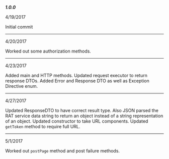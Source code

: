 ***1.0.0***

4/19/2017

Initial commit

-----

4/20/2017

Worked out some authorization methods.

-----

4/23/2017

Added main and HTTP methods.  Updated request executor to return response DTOs.  Added Error and Response DTO as well as Exception Directive enum.

-----

4/27/2017

Updated ResponseDTO to have correct result type.  Also JSON parsed the RAT service data string to return an object instead of a string representation of an object.  Updated constructor to take URL components.  Updated `getToken` method to require full URL.

-----

5/1/2017

Worked out `postPage` method and post failure methods.